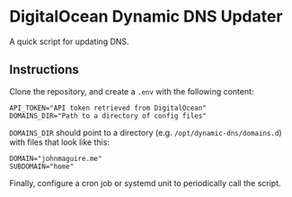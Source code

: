 # DigitalOcean Dynamic DNS Updater
A quick script for updating DNS.

## Instructions

Clone the repository, and create a `.env` with the following content:

```
API_TOKEN="API token retrieved from DigitalOcean"
DOMAINS_DIR="Path to a directory of config files"
```

`DOMAINS_DIR` should point to a directory (e.g. `/opt/dynamic-dns/domains.d`) with files that look like this:

```
DOMAIN="johnmaguire.me"
SUBDOMAIN="home"
```

Finally, configure a cron job or systemd unit to periodically call the script.
